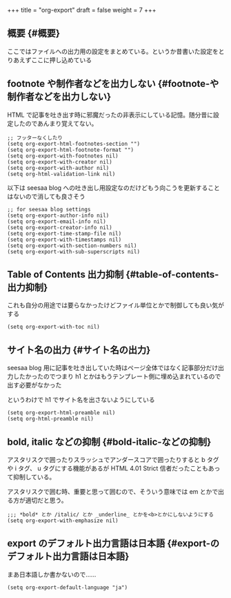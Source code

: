 +++
title = "org-export"
draft = false
weight = 7
+++

## 概要 {#概要}

ここではファイルへの出力用の設定をまとめている。というか昔書いた設定をとりあえずここに押し込めている


## footnote や制作者などを出力しない {#footnote-や制作者などを出力しない}

HTML で記事を吐き出す時に邪魔だったの非表示にしている記憶。随分昔に設定したのであんまり覚えてない。

```emacs-lisp
;; フッターなくしたり
(setq org-export-html-footnotes-section "")
(setq org-export-html-footnote-format "")
(setq org-export-with-footnotes nil)
(setq org-export-with-creator nil)
(setq org-export-with-author nil)
(setq org-html-validation-link nil)
```

以下は seesaa blog への吐き出し用設定なのだけどもう向こうを更新することはないので消しても良さそう

```emacs-lisp
;; for seesaa blog settings
(setq org-export-author-info nil)
(setq org-export-email-info nil)
(setq org-export-creator-info nil)
(setq org-export-time-stamp-file nil)
(setq org-export-with-timestamps nil)
(setq org-export-with-section-numbers nil)
(setq org-export-with-sub-superscripts nil)
```


## Table of Contents 出力抑制 {#table-of-contents-出力抑制}

これも自分の用途では要らなかったけどファイル単位とかで制御しても良い気がする

```emacs-lisp
(setq org-export-with-toc nil)
```


## サイト名の出力 {#サイト名の出力}

seesaa blog 用に記事を吐き出していた時はページ全体ではなく記事部分だけ出力したかったのでつまり h1 とかはもうテンプレート側に埋め込まれているので出す必要がなかった

というわけで h1 でサイト名を出さないようにしている

```emacs-lisp
(setq org-export-html-preamble nil)
(setq org-html-preamble nil)
```


## bold, italic などの抑制 {#bold-italic-などの抑制}

アスタリスクで囲ったりスラッシュでアンダースコアで囲ったりすると
b タグや i タグ、 u タグにする機能があるが
HTML 4.01 Strict 信者だったこともあって抑制している。

アスタリスクで囲む時、重要と思って囲むので、そういう意味では em とかで出る方が適切だと思う。

```emacs-lisp
;;; *bold* とか /italic/ とか _underline_ とかを<b>とかにしないようにする
(setq org-export-with-emphasize nil)
```


## export のデフォルト出力言語は日本語 {#export-のデフォルト出力言語は日本語}

まあ日本語しか書かないので……

```emacs-lisp
(setq org-export-default-language "ja")
```
